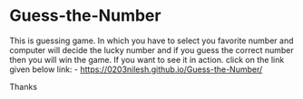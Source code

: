 # Guess-the-Number
This is guessing game. In which you have to select you favorite number and computer will decide the lucky number and if you guess the correct number then you will win the 
game.
If you want to see it in action. click on the link given below
link: - https://0203nilesh.github.io/Guess-the-Number/

Thanks
